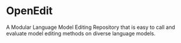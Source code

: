 # OpenEdit
A Modular Language Model Editing Repository that is easy to call and evaluate model editing methods on diverse language models.
